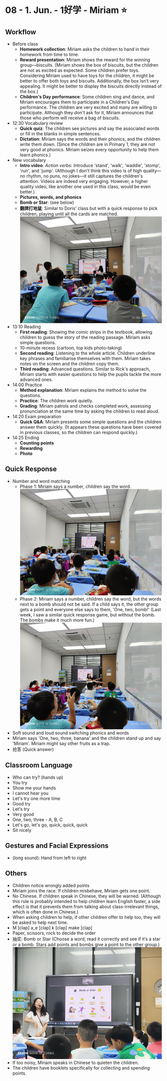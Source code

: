 # 08 - 1. Jun. - 1好学 - Miriam ⭐

## Workflow

- Before class
  - **Homework collection**: Miriam asks the children to hand in their homework from time to time.
  - **Reward presentation**: Miriam shows the reward for the winning group—biscuits. (Miriam shows the box of biscuits, but the children are not as excited as expected. Some children prefer toys. Considering Miriam used to have toys for the children, it might be better to offer both toys and biscuits. Additionally, the box isn't very appealing. It might be better to display the biscuits directly instead of the box.)
  - **Children's Day performance**: Some children sing and dance, and Miriam encourages them to participate in a Children's Day performance. The children are very excited and many are willing to participate. Although they don't ask for it, Miriam announces that those who perform will receive a bag of biscuits.
- <badge>12:30</badge> Vocabulary review
  - **Quick quiz**: The children see pictures and say the associated words or fill in the blanks in simple sentences.
  - **Dictation**: Miriam says the words and their phonics, and the children write them down. (Since the children are in Primary 1, they are not very good at phonics. Miriam seizes every opportunity to help them learn phonics.)
- New vocabulary
  - **Intro video**: _Action verbs_: Introduce 'stand', 'walk', 'waddle', 'stomp', 'run', and 'jump'. (Although I don't think this video is of high quality—no rhythm, no puns, no jokes—it still captures the children's attention. Videos are indeed very engaging. However, a higher quality video, like another one used in this class, would be even better.)
  - **Pictures, words, and phonics**
  - **Bomb or Star**: (see below)
  - **翻牌打地鼠**: Similar to Doris' class but with a quick response to pick children, playing until all the cards are matched.
    ![](/imgs/SAVE_20240603_200437.jpg)
- <badge>13:10</badge> Reading
  - **First reading**: Showing the comic strips in the textbook, allowing children to guess the story of the reading passage. Miriam asks simple questions.
  - 10-minute recess (cartoon, top kids photo-taking)
  - **Second reading**: Listening to the whole article. Children underline key phrases and familiarise themselves with them. Miriam takes notes on the screen and the children copy them.
  - **Third reading**: Advanced questions. Similar to Rick's approach, Miriam starts with easier questions to help the pupils tackle the more advanced ones.
- <badge>14:00</badge> Practice
  - **Method explanation**: Miriam explains the method to solve the questions.
  - **Practice**: The children work quietly.
  - **Grading**: Miriam patrols and checks completed work, assessing pronunciation at the same time by asking the children to read aloud.
- <badge>14:20</badge> Exam preparation
  - **Quick Q&A**: Miriam presents some simple questions and the children answer them quickly. (It appears these questions have been covered in previous classes, so the children can respond quickly.)
- <badge>14:25</badge> Ending
  - **Counting points**
  - **Rewarding**
  - **Photo**

## Quick Response

- Number and word matching
  - Phase 1: Miriam says a number, children say the word.
    ![](/imgs/SAVE_20240603_201010.jpg)
  - Phase 2: Miriam says a number, children say the word, but the words next to a bomb should not be said. If a child says it, the other group gets a point and everyone else says to them, 'One, two, bomb!' (Last week, I saw a similar quick response game, but without the bomb. The bombs make it much more fun.)
    ![](/imgs/SAVE_20240603_201016.jpg)
- Soft sound and loud sound switching phonics and words
- Miriam says 'One, two, three, banana' and the children stand up and say 'Miriam'. Miriam might say other fruits as a trap.
- 抢答 (Quick answer)

## Classroom Language

- Who can try? (hands up)
- You try
- Show me your hands
- I cannot hear you
- Let's try one more time
- Good try
- Let's try
- Very good
- One, two, three - A, B, C
- Let's go, let's go, quick, quick, quick
- Sit nicely

## Gestures and Facial Expressions

- (long sound): Hand from left to right

## Others

- Children notice wrongly added points
- Miriam joins the race. If children misbehave, Miriam gets one point.
- No Chinese. If children speak in Chinese, they will be warned. (Although this rule is probably intended to help children learn English faster, a side effect is that it prevents them from talking about class-irrelevant things, which is often done in Chinese.)
- When asking children to help, if other children offer to help too, they will be asked to help next time.
- M [clap] a_e [clap] k [clap] make [clap]
- Paper, scissors, rock to decide the order
- 抽奖: Bomb or Star (Choose a word, read it correctly and see if it’s a star or a bomb. Stars add points and bombs give a point to the other group.)
  ![](/imgs/SAVE_20240603_201026.jpg)
- If too noisy, Miriam speaks in Chinese to quieten the children.
- The children have booklets specifically for collecting and spending points.